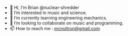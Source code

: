 - 👋 Hi, I’m Brian @nuclear-shredder
- 👀 I’m interested in music and science.
- 🌱 I’m currently learning engineering mechanics.
- 💞️ I’m looking to collaborate on music and programming.
- 📫 How to reach me : mcnultron@gmail.com

<!---
nuclear-shredder/nuclear-shredder is a ✨ special ✨ repository because its `README.md` (this file) appears on your GitHub profile.
You can click the Preview link to take a look at your changes.
--->
